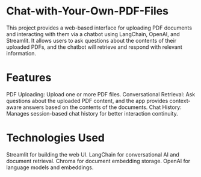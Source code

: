 # Chat-with-Your-Own-PDF-Files
This project provides a web-based interface for uploading PDF documents and interacting with them via a chatbot using LangChain, OpenAI, and Streamlit. It allows users to ask questions about the contents of their uploaded PDFs, and the chatbot will retrieve and respond with relevant information.

# Features
PDF Uploading: Upload one or more PDF files.
Conversational Retrieval: Ask questions about the uploaded PDF content, and the app provides context-aware answers based on the contents of the documents.
Chat History: Manages session-based chat history for better interaction continuity.

# Technologies Used
Streamlit for building the web UI.
LangChain for conversational AI and document retrieval.
Chroma for document embedding storage.
OpenAI for language models and embeddings.

